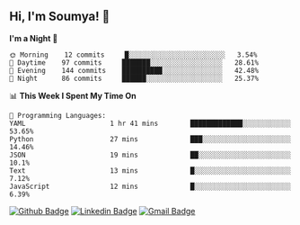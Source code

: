 ## Hi, I'm Soumya! 👋

<!--START_SECTION:waka-->
**I'm a Night 🦉** 

```text
🌞 Morning    12 commits     █░░░░░░░░░░░░░░░░░░░░░░░░   3.54% 
🌆 Daytime    97 commits     ███████░░░░░░░░░░░░░░░░░░   28.61% 
🌃 Evening    144 commits    ██████████░░░░░░░░░░░░░░░   42.48% 
🌙 Night      86 commits     ██████░░░░░░░░░░░░░░░░░░░   25.37%

```


📊 **This Week I Spent My Time On** 

```text
💬 Programming Languages: 
YAML                     1 hr 41 mins        █████████████░░░░░░░░░░░░   53.65% 
Python                   27 mins             ███░░░░░░░░░░░░░░░░░░░░░░   14.46% 
JSON                     19 mins             ██░░░░░░░░░░░░░░░░░░░░░░░   10.1% 
Text                     13 mins             █░░░░░░░░░░░░░░░░░░░░░░░░   7.12% 
JavaScript               12 mins             █░░░░░░░░░░░░░░░░░░░░░░░░   6.39%

```


<!--END_SECTION:waka-->

[![Github Badge](https://img.shields.io/badge/-rubyruins-grey?style=for-the-badge&logo=github&logoColor=white&link=https://github.com/rubyruins/)](https://www.github.com/rubyruins/) 
[![Linkedin Badge](https://img.shields.io/badge/-Soumya%20Parekh-0072b1?style=for-the-badge&logo=Linkedin&logoColor=white&link=https://www.linkedin.com/in/Soumya-Parekh/)](https://www.linkedin.com/in/Soumya-Parekh/) 
[![Gmail Badge](https://img.shields.io/badge/-soumya.parekh@somaiya.edu-c14438?style=for-the-badge&logo=Gmail&logoColor=white&link=mailto:soumya.parekh@somaiya.edu)](mailto:soumya.parekh@somaiya.edu) 
